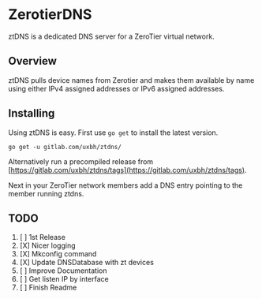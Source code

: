 # ZerotierDNS

ztDNS is a dedicated DNS server for a ZeroTier virtual network.  

## Overview 

ztDNS pulls device names from Zerotier and makes them available by name using either IPv4 assigned addresses or IPv6 assigned addresses.  

## Installing

Using ztDNS is easy. First use ```go get``` to install the latest version. 
```
go get -u gitlab.com/uxbh/ztdns/
```
Alternatively run a precompiled release from [https://gitlab.com/uxbh/ztdns/tags](https://gitlab.com/uxbh/ztdns/tags).  

Next in your ZeroTier network members add a DNS entry pointing to the member running ztdns.  

## TODO

1. [ ] 1st Release
1. [X] Nicer logging
1. [X] Mkconfig command  
1. [X] Update DNSDatabase with zt devices  
1. [ ] Improve Documentation  
1. [ ] Get listen IP by interface
1. [ ] Finish Readme  